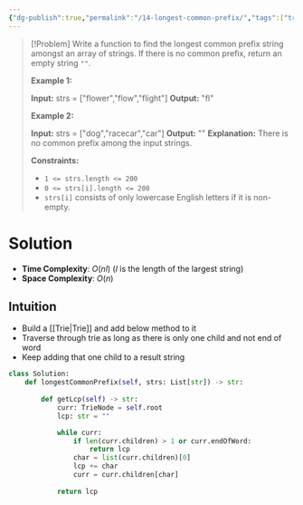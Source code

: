 ```yaml
---
{"dg-publish":true,"permalink":"/14-longest-common-prefix/","tags":["trie","string"]}
---
```


>[!Problem]
>Write a function to find the longest common prefix string amongst an array of strings.
> If there is no common prefix, return an empty string `""`.
> 
> **Example 1:**
> 
> **Input:** strs = ["flower","flow","flight"]
> **Output:** "fl"
> 
> **Example 2:**
> 
> **Input:** strs = ["dog","racecar","car"]
> **Output:** ""
> **Explanation:** There is no common prefix among the input strings.
> 
> **Constraints:**
> 
> - `1 <= strs.length <= 200`
> - `0 <= strs[i].length <= 200`
> - `strs[i]` consists of only lowercase English letters if it is non-empty.
# Solution
- **Time Complexity**: $O(nl)$ ($l$ is the length of the largest string)
- **Space Complexity**: $O(n)$
## Intuition
- Build a  [[Trie\|Trie]] and add below method to it
- Traverse through trie as long as there is only one child and not end of word
- Keep adding that one child to a result string
```python
class Solution:
    def longestCommonPrefix(self, strs: List[str]) -> str:
        
        def getLcp(self) -> str:
			curr: TrieNode = self.root
			lcp: str = ""

			while curr:
				if len(curr.children) > 1 or curr.endOfWord:
					return lcp
				char = list(curr.children)[0]
				lcp += char
				curr = curr.children[char]
			
			return lcp
```